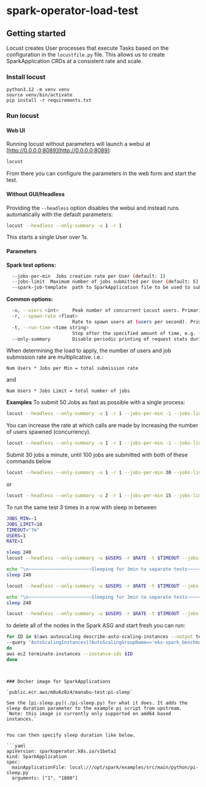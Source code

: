 # spark-operator-load-test

## Getting started
Locust creates User processes that execute Tasks based on the configuration in the `locustfile.py` file. This allows us to create SparkApplication CRDs at a consistent rate and scale.  

### Install locust
```
python3.12 -m venv venv
source venv/bin/activate
pip install -r requirements.txt
```

### Run locust
#### Web UI
Running locust without parameters will launch a webui at [http://0.0.0.0:8089](http://0.0.0.0:8089):  
```bash
locust
```
From there you can configure the parameters in the web form and start the test.

#### Without GUI/Headless
Providing the `--headless` option disables the webui and instead runs automatically with the default parameters:  
```bash
locust --headless --only-summary -u 1 -r 1
```
This starts a single User over 1s.

#### Parameters
**Spark test options:**
```bash
  --jobs-per-min  Jobs creation rate per User (default: 1)
  --jobs-limit  Maximum number of jobs submitted per User (default: 5). If a value <=0 is supplied, the processes will submit jobs in sequence as fast as possible
  --spark-job-template  path to SparkApplication file to be used to submit the spark jobs (default: spark-app-template.yaml)
```
**Common options:**
```bash
  -u, --users <int>     Peak number of concurrent Locust users. Primarily used together with --headless or --autostart. Can be changed during a test by keyboard inputs w, W (spawn 1, 10 users) and s, S (stop 1, 10 users)
  -r, --spawn-rate <float>
                        Rate to spawn users at (users per second). Primarily used together with --headless or --autostart
  -t, --run-time <time string>
                        Stop after the specified amount of time, e.g. (300s, 20m, 3h, 1h30m, etc.). Only used together with --headless or --autostart. Defaults to run forever.
  --only-summary        Disable periodic printing of request stats during --headless run
```

When determining the load to apply, the number of users and job submission rate are multiplicative. i.e.: 
```
Num Users * Jobs per Min = total submission rate
```
and 
```
Num Users * Jobs Limit = total number of jobs
```

**Examples**
To submit 50 Jobs as fast as possible with a single process:
```bash
locust --headless --only-summary -u 1 -r 1 --jobs-per-min -1 --jobs-limit 50
```
You can increase the rate at which calls are made by increasing the number of users spawned (concurrency). 
```bash
locust --headless --only-summary -u 1 -r 1 --jobs-per-min -1 --jobs-limit 50
```

Submit 30 jobs a minute, until 100 jobs are submitted with both of these commands below
```bash
locust --headless --only-summary -u 1 -r 1 --jobs-per-min 30 --jobs-limit 100
```
or 
```bash
locust --headless --only-summary -u 2 -r 1 --jobs-per-min 15 --jobs-limit 50
```

To run the same test 3 times in a row with sleep in between
```bash
JOBS_MIN=-1
JOBS_LIMIT=10
TIMEOUT="7m"
USERS=1
RATE=1

sleep 240
locust --headless --only-summary -u $USERS -r $RATE -t $TIMEOUT --jobs-per-min $JOBS_MIN --jobs-limit $JOBS_LIMIT 2>&1 | tee -a load-test-$(date -u +"%Y-%m-%dT%H:%M:%SZ").log 

echo "\n~~~~~~~~~~~~~~~~~~~~~~~Sleeping for 3min to separate tests~~~~~~~~~~~~~~~~~~~~~~\n"
sleep 240

locust --headless --only-summary -u $USERS -r $RATE -t $TIMEOUT --jobs-per-min $JOBS_MIN --jobs-limit $JOBS_LIMIT 2>&1 | tee -a load-test-$(date -u +"%Y-%m-%dT%H:%M:%SZ").log

echo "\n~~~~~~~~~~~~~~~~~~~~~~~Sleeping for 3min to separate tests~~~~~~~~~~~~~~~~~~~~~~\\n"
sleep 240

locust --headless --only-summary -u $USERS -r $RATE -t $TIMEOUT --jobs-per-min $JOBS_MIN --jobs-limit $JOBS_LIMIT 2>&1 | tee -a load-test-$(date -u +"%Y-%m-%dT%H:%M:%SZ").log
```

to delete all of the nodes in the Spark ASG and start fresh you can run: 
```bash
for ID in $(aws autoscaling describe-auto-scaling-instances --output text \
--query "AutoScalingInstances[?AutoScalingGroupName=='eks-spark_benchmark_ebs-20250203215338743800000001-aeca66e7-0385-19a7-a895-d021a5f67933'].InstanceId");
do
aws ec2 terminate-instances --instance-ids $ID
done
```

```


### Docker image for SparkApplications

`public.ecr.aws/m8u6z8z4/manabu-test:pi-sleep`

See the [pi-sleep.py](./pi-sleep.py) for what it does. It adds the sleep duration parameter to the example pi script from upstream.
`Note: this image is currently only supported on amd64 based instances.`


You can then specify sleep duration like below.

```yaml
apiVersion: sparkoperator.k8s.io/v1beta2
kind: SparkApplication
spec:
  mainApplicationFile: local:///opt/spark/examples/src/main/python/pi-sleep.py
  arguments: ["1", "1800"]
```

